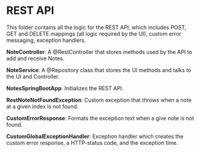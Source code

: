 # REST API

This folder contains all the logic for the REST API, which includes POST, GET and DELETE 
mappings (all logic required by the UI), custom error messaging, exception handlers.

**NoteController**: A @RestController that stores methods used by the API to add and receive Notes.

**NoteService**: A @Repository class that stores the UI methods and talks to the UI and Controller.

**NotesSpringBootApp**: Initializes the REST API.

**RestNoteNotFoundException**: Custom exception that throws when a note at a given index is not 
found.

**CustomErrorResponse**: Formats the exception text when a give note is not found. 

**CustomGlobalExceptionHandler**: Exception handler which creates the custom error response, a 
HTTP-status code, and the exception time.
